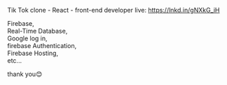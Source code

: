 Tik Tok clone - React - front-end developer
live: https://lnkd.in/gNXkG_iH

Firebase, <br>
Real-Time Database, <br>
Google log in, <br>
firebase Authentication, <br>
Firebase Hosting, <br>
etc... <br>

thank you😊
